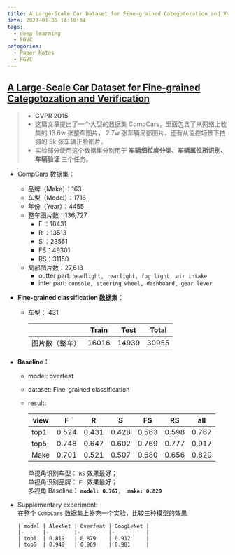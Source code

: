 ```yaml
---
title: A Large-Scale Car Dataset for Fine-grained Categotozation and Verification
date: 2021-01-06 14:10:34
tags: 
  - deep learning
  - FGVC
categories:
  - Paper Notes
  - FGVC
---
```


## [A Large-Scale Car Dataset for Fine-grained Categotozation and Verification](http://arxiv.org/abs/1506.08959)  
>- **CVPR 2015**
>- 这篇文章提出了一个大型的数据集 CompCars，里面包含了从网络上收集的 13.6w 张整车图片， 2.7w 张车辆局部图片，还有从监控场景下拍摄的 5k 张车辆正脸图片。  
>- 实验部分使用这个数据集分别用于 **车辆细粒度分类、车辆属性所识别、车辆验证** 三个任务。

<!-- more -->

  - CompCars 数据集：
    - 品牌（Make）：163
    - 车型（Model）：1716
    - 年份（Year）：4455
    - 整车图片数：136,727
      + F ：18431
      + R ：13513
      + S ：23551
      + FS：49301
      + RS：31150
    - 局部图片数：27,618
      + outter part: `headlight, rearlight, fog light, air intake`
      + inter part: `console, steering wheel, dashboard, gear lever`
  - **Fine-grained classification 数据集：**
    - 车型： 431  

        |               | Train | Test | Total |
        |-              |-      |-     |-      |
        | 图片数（整车）| 16016 | 14939| 30955 |
  - **Baseline：**  
    + model: overfeat  
    + dataset: Fine-grained classification  
    + result:  

        | view | F     | R     | S     | FS    | RS    | all   |
        |-     |-      |-      |-      |-      |-      |-      |
        | top1 | 0.524 | 0.431 | 0.428 | 0.563 | 0.598 | 0.767 |
        | top5 | 0.748 | 0.647 | 0.602 | 0.769 | 0.777 | 0.917 |
        | Make | 0.701 | 0.521 | 0.507 | 0.680 | 0.656 | 0.829 |
      单视角识别车型： `RS` 效果最好；  
      单视角识别品牌： `F ` 效果最好；  
      多视角 Baseline： **`model: 0.767,  make: 0.829`**
  - Supplementary experiment:   
    在整个 `CompCars` 数据集上补充一个实验，比较三种模型的效果

        | model | AlexNet | Overfeat | GoogLeNet |
        |-      |-        |-         |-          |
        | top1  | 0.819   | 0.879    | 0.912     |
        | top5  | 0.949   | 0.969    | 0.981     |
         